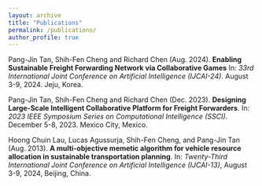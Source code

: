 ```yaml
---
layout: archive
title: "Publications"
permalink: /publications/
author_profile: true
---
```


<!-- {% if site.author.googlescholar %}
  <div class="wordwrap">You can also find my articles on <a href="{{site.author.googlescholar}}">my Google Scholar profile</a>.</div>
{% endif %}

{% include base_path %}

{% for post in site.publications reversed %}
  {% include archive-single.html %}
{% endfor %} -->

Pang-Jin Tan, Shih-Fen Cheng and Richard Chen (Aug. 2024). **Enabling Sustainable Freight Forwarding Network via Collaborative Games** In: *33rd International Joint Conference on Artificial Intelligence (IJCAI-24)*. August 3-9, 2024. Jeju, Korea.

Pang-Jin Tan, Shih-Fen Cheng and Richard Chen (Dec. 2023). **Designing Large-Scale Intelligent Collaborative Platform for Freight Forwarders**. In: *2023 IEEE Symposium Series on Computational Intelligence (SSCI)*. December 5-8, 2023. Mexico City, Mexico.

Hoong Chuin Lau, Lucas Agussurja, Shih-Fen Cheng, and Pang-Jin Tan (Aug. 2013). **A multi-objective memetic algorithm for vehicle resource allocation in sustainable transportation planning**. In: *Twenty-Third International Joint Conference on Artificial Intelligence (IJCAI-13)*, August 3-9, 2024, Beijing, China.